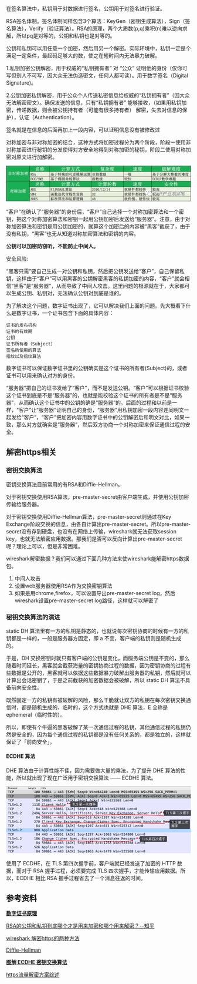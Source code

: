 在签名算法中，私钥用于对数据进行签名，公钥用于对签名进行验证。

RSA签名体制。签名体制同样包含3个算法：KeyGen（密钥生成算法），Sign（签名算法），Verify（验证算法）。RSA的原理，两个大质数(p,q)乘积(n)难以逆向求解，所以pq是对等的，公钥和私钥也是对等的。

公钥和私钥可以用任意一个加密，然后用另一个解密。实际环境中，私钥一定是个满足一定条件，最起码足够大的数，使之在短时间内无法暴力破解。

1.私钥加密公钥解密，用于权威的“私钥拥有者” 对 “公众” 证明他的身份（仅你可写但别人不可写，因大众无法伪造密文，任何人都可读）。用于数字签名（Digital Signature)。

2.公钥加密私钥解密，用于公众个人传送私密信息给权威的“私钥拥有者”（因大众无法解密密文）。确保发送的信息，只有“私钥拥有者” 能够接收，（如果用私钥加密，传递数据，则会被公钥持有者（可能有很多持有者） 解密，失去对信息的保护），认证（Authentication）。




签名就是在信息的后面再加上一段内容，可以证明信息没有被修改过

对称加密与非对称加密的结合，这种方式将加密过程分为两个阶段，阶段一使用非对称加密进行秘钥的分发使得对方安全地得到对称加密的秘钥，阶段二使用对称加密对原文进行加解密。

![](1.jpeg)

“客户”在确认了“服务器”的身份后，“客户”自己选择一个对称加密算法和一个密钥，把这个对称加密算法和密钥一起用公钥加密后发送给“服务器”。注意，由于对称加密算法和密钥是用公钥加密的，就算这个加密后的内容被“黑客”截获了，由于没有私钥，“黑客”也无从知道对称加密算法和密钥的内容。

**公钥可以加密防窃听，不能防止中间人。**

安全风险:

“黑客只需”要自己生成一对公钥和私钥，然后把公钥发送给“客户”，自己保留私钥，这样由于“客户”可以用黑客的公钥解密黑客的私钥加密的内容，“客户”就会相信“黑客”是“服务器”，从而导致了中间人攻击。这里问题的根源就在于，大家都可以生成公钥、私钥对，无法确认公钥对到底是谁的。

为了解决这个问题，数字证书出现了，它可以解决我们上面的问题。先大概看下什么是数字证书，一个证书包含下面的具体内容：

	证书的发布机构
	证书的有效期
	公钥
	证书所有者（Subject）
	签名所使用的算法
	指纹以及指纹算法

数字证书可以保证数字证书里的公钥确实是这个证书的所有者(Subject)的，或者证书可以用来确认对方的身份。

“服务器”把自己的证书发给了“客户”，而不是发送公钥。“客户”可以根据证书校验这个证书到底是不是“服务器”的，也就是能校验这个证书的所有者是不是“服务器”，从而确认这个证书中的公钥的确是“服务器”的。后面的过程和以前是一样，“客户”让“服务器”证明自己的身份，“服务器”用私钥加密一段内容连同明文一起发给“客户”，“客户”把加密内容用数字证书中的公钥解密后和明文对比，如果一致，那么对方就确实是“服务器”，然后双方协商一个对称加密来保证通信过程的安全。

## 解密https相关

### 密钥交换算法

密钥交换算法目前常用的有RSA和Diffie-Hellman。

对于密钥交换使用RSA算法，pre-master-secret由客户端生成，并使用公钥加密传输给服务器。

对于密钥交换使用Diffie-Hellman算法，pre-master-secret则通过在Key Exchange阶段交换的信息，由各自计算出pre-master-secret。所以pre-master-secret没有存到硬盘，也没有在网络上传输，wireshark就无法获取session key，也就无法解密应用数据。那我们是否可以反向计算出pre-master-secret呢？理论上可以，但是非常困难。

wireshark解密数据？我们可以通过下面几种方法来使wireshark能解密https数据包。

1. 中间人攻击
2. 设置web服务器使用RSA作为交换密钥算法
3. 如果是用chrome,firefox，可以设置导出pre-master-secret log，然后wireshark设置pre-master-secret log路径，这样就可以解密了

### 秘钥交换算法的演进

static DH 算法里有一方的私钥是静态的，也就说每次密钥协商的时候有一方的私钥都是一样的，一般是服务器方固定，即 a 不变，客户端的私钥则是随机生成的。

于是，DH 交换密钥时就只有客户端的公钥是变化，而服务端公钥是不变的，那么随着时间延长，黑客就会截获海量的密钥协商过程的数据，因为密钥协商的过程有些数据是公开的，黑客就可以依据这些数据暴力破解出服务器的私钥，然后就可以计算出会话密钥了，于是之前截获的加密数据会被破解，所以 static DH 算法不具备前向安全性。

既然固定一方的私钥有被破解的风险，那么干脆就让双方的私钥在每次密钥交换通信时，都是随机生成的、临时的，这个方式也就是 DHE 算法，E 全称是 ephemeral（临时性的）。

所以，即使有个牛逼的黑客破解了某一次通信过程的私钥，其他通信过程的私钥仍然是安全的，因为每个通信过程的私钥都是没有任何关系的，都是独立的，这样就保证了「前向安全」。

#### ECDHE 算法

DHE 算法由于计算性能不佳，因为需要做大量的乘法，为了提升 DHE 算法的性能，所以就出现了现在广泛用于密钥交换算法 —— ECDHE 算法。

![](2.jpg)

使用了 ECDHE，在 TLS 第四次握手前，客户端就已经发送了加密的 HTTP 数据，而对于 RSA 握手过程，必须要完成 TLS 四次握手，才能传输应用数据。所以，ECDHE 相比 RSA 握手过程省去了一个消息往返的时间。

## 参考资料

[**数字证书原理**](https://www.cnblogs.com/JeffreySun/archive/2010/06/24/1627247.html)

[RSA的公钥和私钥到底哪个才是用来加密和哪个用来解密？--知乎](https://www.zhihu.com/question/25912483)

[wireshark 解密https的两种方法](https://www.cnblogs.com/yurang/p/11505741.html)

[Diffie-Hellman](https://en.wikipedia.org/wiki/Diffie%E2%80%93Hellman_key_exchange)

[**图解 ECDHE 密钥交换算法**](http://www.likecs.com/default/index/show?id=124371)

[https流量解密方案综述](https://www.freebuf.com/articles/web/276186.html)